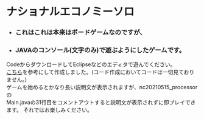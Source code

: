 # ナショナルエコノミーソロ
- ### これはこれは本来はボードゲームなのですが、  
- ### JAVAのコンソール(文字のみ)で遊ぶようにしたゲームです。  
CodeからダウンロードしてEclipseなどのエディタで遊んでください。  
[こちら](http://rev84.github.io/NationalEconomySolo/)を参考にして作成しました。(コード作成においてコードは一切見ておりません。)  
ゲームを始めるとかなり長い説明文が表示されますが、nc20210515_processorの  
Main.javaの31行目をコメントアウトすると説明文が表示されずに即プレイできます。  それではお楽しみください。
